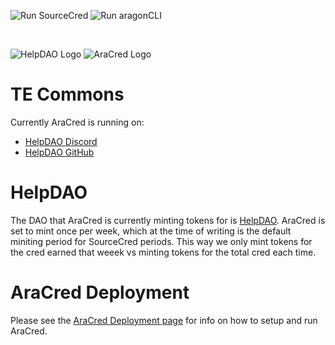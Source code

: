 ![Run SourceCred](https://github.com/aracred/AraCred/workflows/Run%20SourceCred/badge.svg)
![Run aragonCLI](https://github.com/aracred/AraCred/workflows/Run%20aragonCLI/badge.svg)

<br>

![HelpDAO Logo](https://avatars0.githubusercontent.com/u/62441206?s=200&v=4)
![AraCred Logo](https://avatars3.githubusercontent.com/u/63201387?s=200&v=4)

# TE Commons

Currently AraCred is running on:
- [HelpDAO Discord](https://discord.gg/4mCRjT7)
- [HelpDAO GitHub](https://github.com/HelpDAO)

# HelpDAO

The DAO that AraCred is currently minting tokens for is [HelpDAO](https://mainnet.aragon.org/#/helpdao/). AraCred is set to mint once per week, which at the time of writing is the default miniting period for SourceCred periods. This way we only mint tokens for the cred earned that weeek vs minting tokens for the total cred each time.  

# AraCred Deployment

Please see the [AraCred Deployment page](https://aracred.github.io/website/docs/deploymentOverview/) for info on how to setup and run AraCred.

